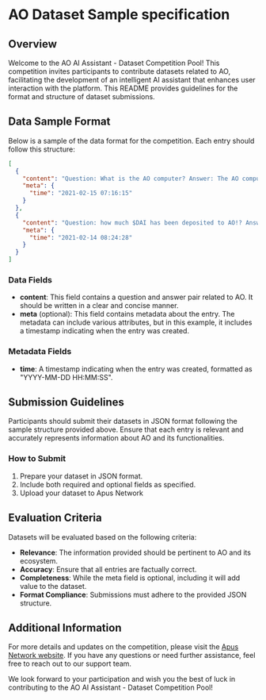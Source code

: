# AO Dataset Sample specification


## Overview

Welcome to the AO AI Assistant - Dataset Competition Pool! This competition invites participants to contribute datasets related to AO, facilitating the development of an intelligent AI assistant that enhances user interaction with the platform. This README provides guidelines for the format and structure of dataset submissions.


## Data Sample Format

Below is a sample of the data format for the competition. Each entry should follow this structure:

```json
[
  {
    "content": "Question: What is the AO computer? Answer: The AO computer is a decentralized computing system inspired by the actor-oriented paradigm, capable of supporting numerous parallel processes without the constraints typical of current decentralized computation models.",
    "meta": {
      "time": "2021-02-15 07:16:15"
    }
  },
  {
    "content": "Question: how much $DAI has been deposited to AO!? Answer: 15 million $DAI has been deposited to AO!",
    "meta": {
      "time": "2021-02-14 08:24:28"
    }
  }
]
```

### Data Fields

- **content**: This field contains a question and answer pair related to AO. It should be written in a clear and concise manner.
- **meta** (optional): This field contains metadata about the entry. The metadata can include various attributes, but in this example, it includes a timestamp indicating when the entry was created.

### Metadata Fields

- **time**: A timestamp indicating when the entry was created, formatted as "YYYY-MM-DD HH:MM:SS".

## Submission Guidelines
Participants should submit their datasets in JSON format following the sample structure provided above. Ensure that each entry is relevant and accurately represents information about AO and its functionalities.

### How to Submit

1. Prepare your dataset in JSON format.
2. Include both required and optional fields as specified.
3. Upload your dataset to Apus Network

## Evaluation Criteria

Datasets will be evaluated based on the following criteria:

- **Relevance**: The information provided should be pertinent to AO and its ecosystem.
- **Accuracy**: Ensure that all entries are factually correct.
- **Completeness**: While the meta field is optional, including it will add value to the dataset.
- **Format Compliance**: Submissions must adhere to the provided JSON structure.

## Additional Information

For more details and updates on the competition, please visit the [Apus Network website](https://apus.network/). If you have any questions or need further assistance, feel free to reach out to our support team.

We look forward to your participation and wish you the best of luck in contributing to the AO AI Assistant - Dataset Competition Pool!
